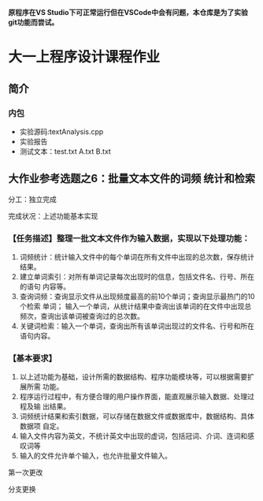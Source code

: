 **原程序在VS Studio下可正常运行但在VSCode中会有问题，本仓库是为了实验git功能而尝试。**

# 大一上程序设计课程作业
## 简介
### 内包
- 实验源码:textAnalysis.cpp
- 实验报告
- 测试文本：test.txt A.txt B.txt
## 大作业参考选题之6：批量文本文件的词频 统计和检索

分工：独立完成

完成状况：上述功能基本实现

### 【任务描述】整理一批文本文件作为输入数据，实现以下处理功能：
1. 词频统计：统计输入文件中的每个单词在所有文件中出现的总次数，保存统计结果。
2. 建立单词索引：对所有单词记录每次出现时的信息，包括文件名、行号、所在的语句 内容等。
3. 查询词频：查询显示文件从出现频度最高的前10个单词；查询显示最热门的10个检索 单词；
输入一个单词，从统计结果中查询出该单词的在文件中出现总频次，查询出该单词被查询过的总次数。
4. 关键词检索：输入一个单词，查询出所有该单词出现过的文件名、行号和所在语句内容。
### 【基本要求】
1. 以上述功能为基础，设计所需的数据结构、程序功能模块等，可以根据需要扩展所需 功能。
2. 程序运行过程中，有方便合理的用户操作界面，能直观展示输入数据、处理过程及输 出结果。
3. 词频统计结果和索引数据，可以存储在数据文件或数据库中，数据结构、具体数据项 自定。
4. 输入文件内容为英文，不统计英文中出现的虚词，包括冠词、介词、连词和感叹词等
5. 输入的文件允许单个输入，也允许批量文件输入。

第一次更改

分支更换
